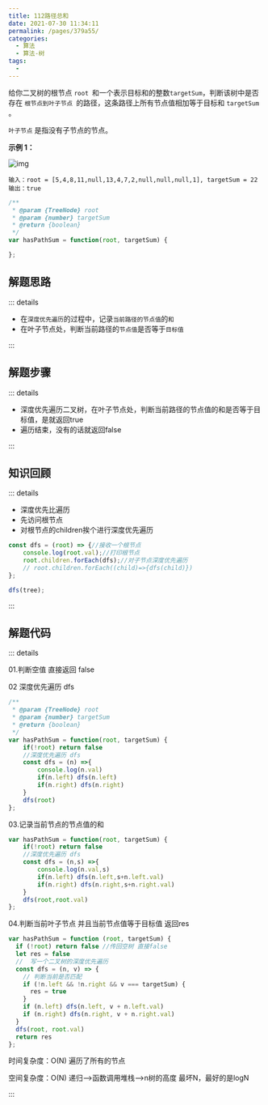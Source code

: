```yaml
---
title: 112路径总和
date: 2021-07-30 11:34:11
permalink: /pages/379a55/
categories:
  - 算法
  - 算法-树
tags:
  - 
---
```

给你二叉树的根节点 `root `和一个表示目标和的整数` targetSum `，判断该树中是否存在 `根节点到叶子节点 `的路径，这条路径上所有节点值相加等于目标和 `targetSum `。

`叶子节点` 是指没有子节点的节点。

**示例 1：**

![img](https://gitee.com/sheep101/typora-img-save/raw/master/img/20210730103755.jpeg)

```
输入：root = [5,4,8,11,null,13,4,7,2,null,null,null,1], targetSum = 22
输出：true
```
<!-- more -->
```js
/**
 * @param {TreeNode} root
 * @param {number} targetSum
 * @return {boolean}
 */
var hasPathSum = function(root, targetSum) {

};
```



## 解题思路

::: details

- 在`深度优先遍历`的过程中，记录`当前路径的节点值`的`和`
- 在叶子节点处，判断当前路径的`节点值`是否等于`目标值`

:::

## 解题步骤

::: details

- 深度优先遍历二叉树，在叶子节点处，判断当前路径的节点值的和是否等于目标值，是就返回true
- 遍历结束，没有的话就返回false

:::

## 知识回顾

::: details 

- 深度优先比遍历
- 先访问根节点
- 对根节点的children挨个进行深度优先遍历

```js
const dfs = (root) => {//接收一个根节点
    console.log(root.val);//打印根节点
    root.children.forEach(dfs);//对子节点深度优先遍历
    // root.children.forEach((child)=>{dfs(child)})
};

dfs(tree);
```



:::

## 解题代码

::: details

01.判断空值 直接返回 false

02 深度优先遍历 dfs 

```js
/**
 * @param {TreeNode} root
 * @param {number} targetSum
 * @return {boolean}
 */
var hasPathSum = function(root, targetSum) {
    if(!root) return false
    //深度优先遍历 dfs
    const dfs = (n) =>{
        console.log(n.val)
        if(n.left) dfs(n.left)
        if(n.right) dfs(n.right)
    }
    dfs(root)
};
```

03.记录当前节点的节点值的和

```js {4,6,7,9}
var hasPathSum = function(root, targetSum) {
    if(!root) return false
    //深度优先遍历 dfs
    const dfs = (n,s) =>{
        console.log(n.val,s)
        if(n.left) dfs(n.left,s+n.left.val)
        if(n.right) dfs(n.right,s+n.right.val)
    }
    dfs(root,root.val)
};
```

04.判断当前叶子节点 并且当前节点值等于目标值 返回res

```js
var hasPathSum = function (root, targetSum) {
  if (!root) return false //传回空树 直接false
  let res = false
  //  写一个二叉树的深度优先遍历
  const dfs = (n, v) => {
    // 判断当前是否匹配
    if (!n.left && !n.right && v === targetSum) {
      res = true
    }
    if (n.left) dfs(n.left, v + n.left.val)
    if (n.right) dfs(n.right, v + n.right.val)
  }
  dfs(root, root.val)
  return res
};
```

时间复杂度：O(N) 遍历了所有的节点

空间复杂度：O(N) 递归-->函数调用堆栈-->n树的高度 最坏N，最好的是logN

:::